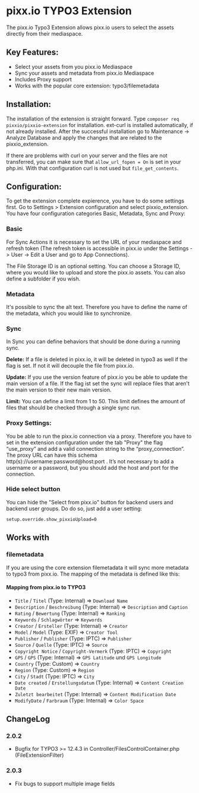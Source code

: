 # pixx.io TYPO3 Extension

The pixx.io Typo3 Extension allows pixx.io users to select the assets directly from their mediaspace.

## Key Features:
- Select your assets from you pixx.io Mediaspace
- Sync your assets and metadata from pixx.io Mediaspace
- Includes Proxy support
- Works with the popular core extension: typo3/filemetadata


## Installation:
The installation of the extension is straight forward. Type `composer req pixxio/pixxio-extension` for installation. ext-curl is installed automatically, if not already installed. 
After the successful installation go to Maintenance -> Analyze Database and apply the changes that are related to the pixxio_extension. 

If there are problems with curl on your server and the files are not transferred, you can make sure that
`allow_url_fopen = On`
is set in your php.ini. With that configuration curl is not used but `file_get_contents`.

## Configuration:
To get the extension complete expierence, you have to do some settings first. Go to Settings > Extension configuration and select pixxio_extension.
You have four configuration categories Basic, Metadata, Sync and Proxy:

### Basic
For Sync Actions it is necessary to set the URL of your mediaspace and refresh token (The refresh token is accessible in pixx.io under the Settings -> User -> Edit a User and go to App Connections).

The File Storage ID is an optional setting. You can choose a Storage ID, where you would like to upload and store the pixx.io assets. You can also define a subfolder if you wish.

### Metadata
It's possible to sync the alt text. Therefore you have to define the name of the metadata, which you would like to synchronize.

### Sync
In Sync you can define behaviors that should be done during a running sync. 

**Delete:**
If a file is deleted in pixx.io, it will be deleted in typo3 as well if the flag is set. If not it will decouple the file from pixx.io.

**Update:**
If you use the version feature of pixx.io you be able to update the main version of a file. If the flag ist set the sync will replace files that aren't the main version to their new main version.

**Limit:**
You can define a limit from 1 to 50. This limit defines the amount of files that should be checked through a single sync run.


### Proxy Settings:
You be able to run the pixx.io connection via a proxy. Therefore you have to set in the extension configuration under the tab "Proxy" the flag “use_proxy” and add a valid connection string to the “proxy_connection”.
The proxy URL can have this schema http(s)://username:password@host:port . It’s not necessary to add a username or a password, but you should add the host and port for the connection.

### Hide select button

You can hide the "Select from pixx.io" button for backend users and backend user groups. Do do so, just add a user setting:

```setup.override.show_pixxioUpload=0```

## Works with

### filemetadata

If you are using the core extension filemetadata it will sync more metadata to typo3 from pixx.io. The mapping of the metadata is defined like this:

#### Mapping from pixx.io to TYPO3

- `Title` / `Titel` (Type: Internal) => `Download Name`
- `Description` / `Beschreibung` (Type: Internal) => `Description` and `Caption`
- `Rating` / `Bewertung` (Type: Internal) => `Ranking `
- `Keywords` / `Schlagwörter` => `Keywords`
- `Creator` / `Ersteller` (Type: Internal) => `Creator`
- `Model` / `Model` (Type: EXIF) => `Creator Tool`
- `Publisher` / `Publisher` (Type: IPTC) => `Publisher`
- `Source` / `Quelle` (Type: IPTC) => `Source`
- `Copyright Notice` / `Copyright-Vermerk` (Type: IPTC) => `Copyright`
- `GPS` / `GPS` (Type: Internal) => `GPS Latitude` und `GPS Longitude`
- `Country` (Type: Custom) => `Country`
- `Region` (Type: Custom) => `Region`
- `City` / `Stadt` (Type: IPTC) => `City`
- `Date created` / `Erstellungsdatum` (Type: Internal) => `Content Creation Date`
- `Zuletzt bearbeitet` (Type: Internal) => `Content Modification Date`
- `ModifyDate` / `Farbraum` (Type: Internal) => `Color Space`

## ChangeLog

### 2.0.2

- Bugfix for TYPO3 >= 12.4.3 in Controller/FilesControlContainer.php (FileExtensionFilter)

### 2.0.3

- Fix bugs to support multiple image fields

